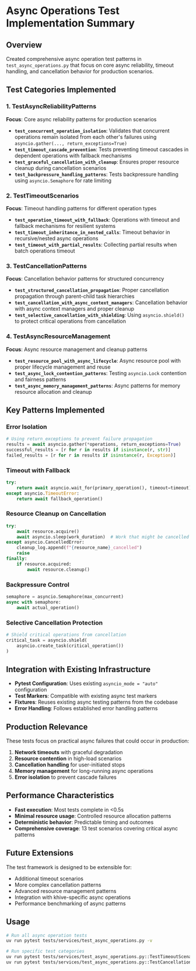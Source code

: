 # Async Operations Test Implementation Summary

## Overview

Created comprehensive async operation test patterns in
`test_async_operations.py` that focus on core async reliability, timeout
handling, and cancellation behavior for production scenarios.

## Test Categories Implemented

### 1. TestAsyncReliabilityPatterns

**Focus**: Core async reliability patterns for production scenarios

- **`test_concurrent_operation_isolation`**: Validates that concurrent
  operations remain isolated from each other's failures using
  `asyncio.gather(..., return_exceptions=True)`
- **`test_timeout_cascade_prevention`**: Tests preventing timeout cascades in
  dependent operations with fallback mechanisms
- **`test_graceful_cancellation_with_cleanup`**: Ensures proper resource cleanup
  during cancellation scenarios
- **`test_backpressure_handling_patterns`**: Tests backpressure handling using
  `asyncio.Semaphore` for rate limiting

### 2. TestTimeoutScenarios

**Focus**: Timeout handling patterns for different operation types

- **`test_operation_timeout_with_fallback`**: Operations with timeout and
  fallback mechanisms for resilient systems
- **`test_timeout_inheritance_in_nested_calls`**: Timeout behavior in
  recursive/nested async operations
- **`test_timeout_with_partial_results`**: Collecting partial results when batch
  operations timeout

### 3. TestCancellationPatterns

**Focus**: Cancellation behavior patterns for structured concurrency

- **`test_structured_cancellation_propagation`**: Proper cancellation
  propagation through parent-child task hierarchies
- **`test_cancellation_with_async_context_managers`**: Cancellation behavior
  with async context managers and proper cleanup
- **`test_selective_cancellation_with_shielding`**: Using `asyncio.shield()` to
  protect critical operations from cancellation

### 4. TestAsyncResourceManagement

**Focus**: Async resource management and cleanup patterns

- **`test_resource_pool_with_async_lifecycle`**: Async resource pool with proper
  lifecycle management and reuse
- **`test_async_lock_contention_patterns`**: Testing `asyncio.Lock` contention
  and fairness patterns
- **`test_async_memory_management_patterns`**: Async patterns for memory
  resource allocation and cleanup

## Key Patterns Implemented

### Error Isolation

```python
# Using return_exceptions to prevent failure propagation
results = await asyncio.gather(*operations, return_exceptions=True)
successful_results = [r for r in results if isinstance(r, str)]
failed_results = [r for r in results if isinstance(r, Exception)]
```

### Timeout with Fallback

```python
try:
    return await asyncio.wait_for(primary_operation(), timeout=timeout)
except asyncio.TimeoutError:
    return await fallback_operation()
```

### Resource Cleanup on Cancellation

```python
try:
    await resource.acquire()
    await asyncio.sleep(work_duration)  # Work that might be cancelled
except asyncio.CancelledError:
    cleanup_log.append(f"{resource_name}_cancelled")
    raise
finally:
    if resource.acquired:
        await resource.cleanup()
```

### Backpressure Control

```python
semaphore = asyncio.Semaphore(max_concurrent)
async with semaphore:
    await actual_operation()
```

### Selective Cancellation Protection

```python
# Shield critical operations from cancellation
critical_task = asyncio.shield(
    asyncio.create_task(critical_operation())
)
```

## Integration with Existing Infrastructure

- **Pytest Configuration**: Uses existing `asyncio_mode = "auto"` configuration
- **Test Markers**: Compatible with existing async test markers
- **Fixtures**: Reuses existing async testing patterns from the codebase
- **Error Handling**: Follows established error handling patterns

## Production Relevance

These tests focus on practical async failures that could occur in production:

1. **Network timeouts** with graceful degradation
2. **Resource contention** in high-load scenarios
3. **Cancellation handling** for user-initiated stops
4. **Memory management** for long-running async operations
5. **Error isolation** to prevent cascade failures

## Performance Characteristics

- **Fast execution**: Most tests complete in <0.5s
- **Minimal resource usage**: Controlled resource allocation patterns
- **Deterministic behavior**: Predictable timing and outcomes
- **Comprehensive coverage**: 13 test scenarios covering critical async patterns

## Future Extensions

The test framework is designed to be extensible for:

- Additional timeout scenarios
- More complex cancellation patterns
- Advanced resource management patterns
- Integration with khive-specific async operations
- Performance benchmarking of async patterns

## Usage

```bash
# Run all async operation tests
uv run pytest tests/services/test_async_operations.py -v

# Run specific test categories
uv run pytest tests/services/test_async_operations.py::TestTimeoutScenarios -v
uv run pytest tests/services/test_async_operations.py::TestCancellationPatterns -v
```
